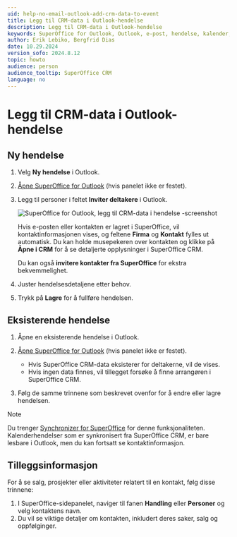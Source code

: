 ```yaml
---
uid: help-no-email-outlook-add-crm-data-to-event
title: Legg til CRM-data i Outlook-hendelse
description: Legg til CRM-data i Outlook-hendelse
keywords: SuperOffice for Outlook, Outlook, e-post, hendelse, kalender, CRM data
author: Erik Lebiko, Bergfrid Dias
date: 10.29.2024
version_sofo: 2024.8.12
topic: howto
audience: person
audience_tooltip: SuperOffice CRM
language: no
---
```


# Legg til CRM-data i Outlook-hendelse

## Ny hendelse

1. Velg **Ny hendelse** i Outlook.

1. [Åpne SuperOffice for Outlook][1] (hvis panelet ikke er festet).

1. Legg til personer i feltet **Inviter deltakere** i Outlook.

    ![SuperOffice for Outlook, legg til CRM-data i hendelse -screenshot][img1]

    Hvis e-posten eller kontakten er lagret i SuperOffice, vil kontaktinformasjonen vises, og feltene **Firma** og **Kontakt** fylles ut automatisk. Du kan holde musepekeren over kontakten og klikke på **Åpne i CRM** for å se detaljerte opplysninger i SuperOffice CRM.

    Du kan også **invitere kontakter fra SuperOffice** for ekstra bekvemmelighet.

1. Juster hendelsesdetaljene etter behov.

1. Trykk på **Lagre** for å fullføre hendelsen.

## Eksisterende hendelse

1. Åpne en eksisterende hendelse i Outlook.

1. [Åpne SuperOffice for Outlook][1] (hvis panelet ikke er festet).

    * Hvis SuperOffice CRM-data eksisterer for deltakerne, vil de vises.
    * Hvis ingen data finnes, vil tillegget forsøke å finne arrangøren i SuperOffice CRM.

1. Følg de samme trinnene som beskrevet ovenfor for å endre eller lagre hendelsen.

> [!NOTE]
> Du trenger [Synchronizer for SuperOffice][2] for denne funksjonaliteten. Kalenderhendelser som er synkronisert fra SuperOffice CRM, er bare lesbare i Outlook, men du kan fortsatt se kontaktinformasjon.

## Tilleggsinformasjon

For å se salg, prosjekter eller aktiviteter relatert til en kontakt, følg disse trinnene:

1. I SuperOffice-sidepanelet, naviger til fanen **Handling** eller **Personer** og velg kontaktens navn.
2. Du vil se viktige detaljer om kontakten, inkludert deres saker, salg og oppfølginger.

<!-- Referenced links -->
[1]: get.md#open
[2]: https://appstore.superoffice.com/infobridge-software-b-v-/synchronizer-for-superoffice

<!-- Referenced images -->
[img1]: ../../../../media/loc/en/email/outlook-calendar-event.png

